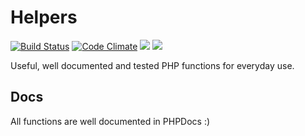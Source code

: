 # Helpers

[![Build Status](https://travis-ci.org/acelot/helpers.svg?branch=master)](https://travis-ci.org/acelot/helpers)
[![Code Climate](https://img.shields.io/codeclimate/coverage/acelot/helpers.svg)](https://codeclimate.com/github/acelot/helpers)
![](https://img.shields.io/badge/dependencies-zero-blue.svg)
![](https://img.shields.io/badge/license-MIT-green.svg)

Useful, well documented and tested PHP functions for everyday use.

## Docs

All functions are well documented in PHPDocs :)
